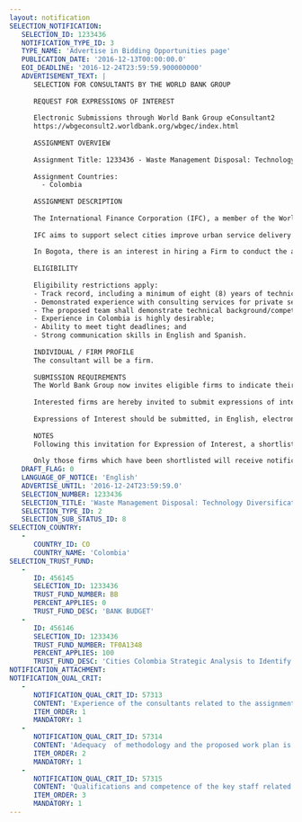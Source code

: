 ```yaml
---
layout: notification
SELECTION_NOTIFICATION: 
   SELECTION_ID: 1233436
   NOTIFICATION_TYPE_ID: 3
   TYPE_NAME: 'Advertise in Bidding Opportunities page'
   PUBLICATION_DATE: '2016-12-13T00:00:00.0'
   EOI_DEADLINE: '2016-12-24T23:59:59.900000000'
   ADVERTISEMENT_TEXT: |
      SELECTION FOR CONSULTANTS BY THE WORLD BANK GROUP
      
      REQUEST FOR EXPRESSIONS OF INTEREST
      
      Electronic Submissions through World Bank Group eConsultant2
      https://wbgeconsult2.worldbank.org/wbgec/index.html
      
      ASSIGNMENT OVERVIEW
      
      Assignment Title: 1233436 - Waste Management Disposal: Technology Diversification of the Doña Juana Landfill
      
      Assignment Countries:
        - Colombia
      
      ASSIGNMENT DESCRIPTION
      
      The International Finance Corporation (IFC), a member of the World Bank Group, fosters sustainable economic growth in developing countries by financing private sector investment, mobilizing private capital in local and international financial markets, and providing advisory and risk mitigation services to businesses and governments. One of IFCs priority areas of work is improving the sustainability and enhancing the competitiveness of cities by addressing their challenges and needs in terms of access to infrastructure.
      
      IFC aims to support select cities improve urban service delivery via the attraction of commercial capital and/or private service providers that spur the overall efficiency and innovation in the implementation of key infrastructure projects. By doing so, IFC will generate high impacts in terms of access to infrastructure, lower cost to business, improving efficiency and generating financial savings in terms of operating costs, improving quality of life, economic growth and reducing GHG emissions.
      
      In Bogota, there is an interest in hiring a Firm to conduct the appropriate technical, legal and economic expert assessment to the municipal waste solid waste services in order to increase the amount of recycled residues, reduce the GHG emissions and pollutants, and enforce different types of technologies and determine if a public private partnership (PPP) or a conventional public work approach will provide greater value for money. 
      
      ELIGIBILITY
      
      Eligibility restrictions apply:
      - Track record, including a minimum of eight (8) years of technical experience in the analysis of solid waste treatment projects and knowledge on available technologies; 
      - Demonstrated experience with consulting services for private sector and multilateral agencies;
      - The proposed team shall demonstrate technical background/competency in waste management;
      - Experience in Colombia is highly desirable; 
      - Ability to meet tight deadlines; and
      - Strong communication skills in English and Spanish. 
      
      INDIVIDUAL / FIRM PROFILE
      The consultant will be a firm. 
      
      SUBMISSION REQUIREMENTS
      The World Bank Group now invites eligible firms to indicate their interest in providing the services. Interested firms must provide information indicating that they are qualified to perform the services (brochures, description of similar assignments, experience in similar conditions, availability of appropriate skills among staff, etc. for firms; CV and cover letter for individuals). Please note that the total size of all attachments should be less than 5MB. Consultants may associate to enhance their qualifications.
      
      Interested firms are hereby invited to submit expressions of interest.
      
      Expressions of Interest should be submitted, in English, electronically through World Bank Group eConsultant2 (https://wbgeconsult2.worldbank.org/wbgec/index.html)
      
      NOTES
      Following this invitation for Expression of Interest, a shortlist of qualified firms will be formally invited to submit proposals. Shortlisting and selection will be subject to the availability of funding.
      
      Only those firms which have been shortlisted will receive notification. No debrief will be provided to firms which have not been shortlisted.
   DRAFT_FLAG: 0
   LANGUAGE_OF_NOTICE: 'English'
   ADVERTISE_UNTIL: '2016-12-24T23:59:59.0'
   SELECTION_NUMBER: 1233436
   SELECTION_TITLE: 'Waste Management Disposal: Technology Diversification of the Doña Juana Landfill'
   SELECTION_TYPE_ID: 2
   SELECTION_SUB_STATUS_ID: 8
SELECTION_COUNTRY: 
   - 
      COUNTRY_ID: CO
      COUNTRY_NAME: 'Colombia'
SELECTION_TRUST_FUND: 
   - 
      ID: 456145
      SELECTION_ID: 1233436
      TRUST_FUND_NUMBER: BB
      PERCENT_APPLIES: 0
      TRUST_FUND_DESC: 'BANK BUDGET'
   - 
      ID: 456146
      SELECTION_ID: 1233436
      TRUST_FUND_NUMBER: TF0A1348
      PERCENT_APPLIES: 100
      TRUST_FUND_DESC: 'Cities Colombia Strategic Analysis to Identify Private Sector Interventions in Infrastructure and Cities'
NOTIFICATION_ATTACHMENT: 
NOTIFICATION_QUAL_CRIT: 
   - 
      NOTIFICATION_QUAL_CRIT_ID: 57313
      CONTENT: 'Experience of the consultants related to the assignment'
      ITEM_ORDER: 1
      MANDATORY: 1
   - 
      NOTIFICATION_QUAL_CRIT_ID: 57314
      CONTENT: 'Adequacy  of methodology and the proposed work plan is responding to the Terms of Reference'
      ITEM_ORDER: 2
      MANDATORY: 1
   - 
      NOTIFICATION_QUAL_CRIT_ID: 57315
      CONTENT: 'Qualifications and competence of the key staff related to the assignment'
      ITEM_ORDER: 3
      MANDATORY: 1
---
```

